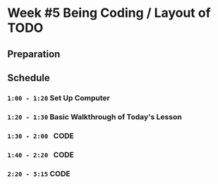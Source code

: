 # Week #5 Being Coding / Layout of TODO
## Preparation

## Schedule
### `1:00 - 1:20`  **Set Up Computer**

### `1:20 - 1:30` **Basic Walkthrough of Today's Lesson**

### `1:30 - 2:00 ` **CODE**

### `1:40 - 2:20 ` **CODE**

### `2:20 - 3:15` **CODE**

